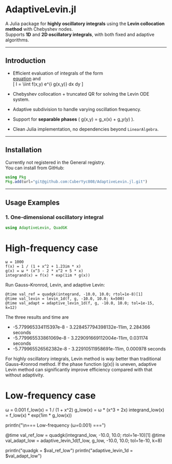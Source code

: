 # AdaptiveLevin.jl

A Julia package for **highly oscillatory integrals** using the **Levin collocation method** with Chebyshev nodes.  
Supports **1D** and **2D oscillatory integrals**, with both fixed and adaptive algorithms.

---

## Introduction

- Efficient evaluation of integrals of the form  
  [equation](https://latex.codecogs.com/svg.latex?\int_{-\infty}^{\infty}e^{-x^2}dx=\sqrt{\pi})
  and  
  \[
    I = \iint f(x,y) e^{i g(x,y)} dx dy
  \]

- Chebyshev collocation + truncated QR for solving the Levin ODE system.
- Adaptive subdivision to handle varying oscillation frequency.
- Support for **separable phases** \( g(x,y) = g_x(x) + g_y(y) \).
- Clean Julia implementation, no dependencies beyond `LinearAlgebra`.

---

## Installation

Currently not registered in the General registry.  
You can install from GitHub:

```julia
using Pkg
Pkg.add(url="git@github.com:CuberYyc808/AdaptiveLevin.jl.git")
```
---

## Usage Examples

### 1. One-dimensional oscillatory integral

```julia
using AdaptiveLevin, QuadGK
```
# High-frequency case
```
ω = 1000
f(x) = 1 / (1 + x^2 + 1.23im * x)
g(x) = ω * (x^3 - 2 * x^2 + 5 * x)
integrand(x) = f(x) * exp(1im * g(x))
```
Run Gauss–Kronrod, Levin, and adaptive Levin:
```
@time val_ref = quadgk(integrand, -10.0, 10.0; rtol=1e-8)[1]
@time val_levin = levin_1d(f, g, -10.0, 10.0; k=500)
@time val_adapt = adaptive_levin_1d(f, g, -10.0, 10.0; tol=1e-15, k=12)
```
The three results and time are
- -5.779965334115397e-8 - 3.228457794398132e-11im, 2.284366 seconds
- -5.779965533861069e-8 - 3.229091669112004e-11im, 0.031174 seconds
- -5.779965526562382e-8 - 3.22910511958691e-11im, 0.000978 seconds

For highly oscillatory integrals, Levin method is way better than traditional Gauss–Kronrod method.
If the phase function \(g(x)\) is uneven, adaptive Levin method can significantly improve efficiency compared with that without adaptivity.

# Low-frequency case
ω = 0.001
f_low(x) = 1 / (1 + x^2)
g_low(x) = ω * (x^3 + 2x)
integrand_low(x) = f_low(x) * exp(1im * g_low(x))

println("\n=== Low-frequency (ω=0.001) ===")

@time val_ref_low = quadgk(integrand_low, -10.0, 10.0; rtol=1e-10)[1]
@time val_adapt_low = adaptive_levin_1d(f_low, g_low, -10.0, 10.0; tol=1e-10, k=8)

println("quadgk             = $val_ref_low")
println("adaptive_levin_1d  = $val_adapt_low")




